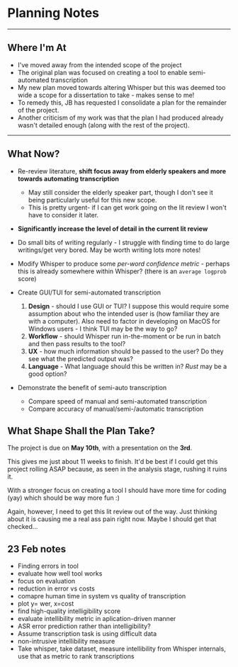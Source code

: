 # Planning Notes

---

## Where I'm At

- I've moved away from the intended scope of the project
- The original plan was focused on creating a tool to enable semi-automated transcription
- My new plan moved towards altering Whisper but this was deemed too wide a scope for a dissertation to take - makes sense to me!
- To remedy this, JB has requested I consolidate a plan for the remainder of the project. 
- Another criticism of my work was that the plan I had produced already wasn't detailed enough (along with the rest of the project).

---

## What Now?

- Re-review literature, **shift focus away from elderly speakers and more towards automating transcription**
  - May still consider the elderly speaker part, though I don't see it being particularly useful for this new scope.
  - This is pretty urgent- if I can get work going on the lit review I won't have to consider it later.
- **Significantly increase the level of detail in the current lit review**
- Do small bits of writing regularly - I struggle with finding time to do large writings/get very bored. May be worth writing lots more notes!

- Modify Whisper to produce some *per-word confidence metric* - perhaps this is already somewhere within Whisper? (there is an `average logprob` score)

- Create GUI/TUI for semi-automated transcription
  1. **Design** - should I use GUI or TUI? I suppose this would require some assumption about who the intended user is (how familiar they are with a computer). Also need to factor in developing on MacOS for Windows users - I think TUI may be the way to go?
  2. **Workflow** - should Whisper run in-the-moment or be run in batch and then pass results to the tool?
  3. **UX** - how much information should be passed to the user? Do they see what the predicted output was?
  4. **Language** - What language should this be written in? *Rust* may be a good option?

- Demonstrate the benefit of semi-auto transcription
  - Compare speed of manual and semi-automated transcription
  - Compare accuracy of manual/semi-/automatic transcription


## What Shape Shall the Plan Take?

The project is due on **May 10th**, with a presentation on the **3rd**.

This gives me just about 11 weeks to finish. It'd be best if I could get this project rolling ASAP because, as seen in the analysis stage, rushing it ruins it.

With a stronger focus on creating a tool I should have more time for coding (yay) which should be way more fun :)

Again, however, I need to get this lit review out of the way. Just thinking about it is causing me a real ass pain right now. Maybe I should get that checked...


## 23 Feb notes

- Finding errors in tool
- evaluate how well tool works
- focus on evaluation
- reduction in error vs costs
- comapre human time in system vs quality of transcription
- plot y= wer, x=cost
- find high-quality intelligibility score
- evaluate intellibility metric in aplication-driven manner
- ASR error prediction rather than intelligibility?
- Assume transcription task is using difficult data
- non-intrusive intellibility measure
- Take whisper, take dataset, measure intellibility from Whisper internals, use that as metric to rank transcriptions
